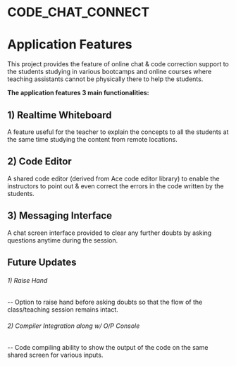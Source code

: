 # CODE_CHAT_CONNECT

# Application Features

This project provides the feature of online chat & code correction support to the students studying in various bootcamps and online courses where teaching assistants cannot be physically there to help the students.

**The application features 3 main functionalities:**

## 1) Realtime Whiteboard

A feature useful for the teacher to explain the concepts to all the students at the same time studying the content from remote locations.

## 2) Code Editor

A shared code editor (derived from Ace code editor library) to enable the instructors to point out & even correct the errors in the code written by the students.

## 3) Messaging Interface

A chat screen interface provided to clear any further doubts by asking questions anytime during the session.



## Future Updates

###### 1) Raise Hand

-- Option to raise hand before asking doubts so that the flow of the class/teaching session remains intact.

###### 2) Compiler Integration along w/ O/P Console

-- Code compiling ability to show the output of the code on the same shared screen for various inputs.
